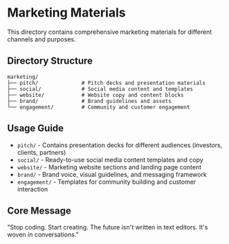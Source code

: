 # Marketing Materials

This directory contains comprehensive marketing materials for different channels and purposes.

## Directory Structure

```
marketing/
├── pitch/              # Pitch decks and presentation materials
├── social/             # Social media content and templates
├── website/            # Website copy and content blocks
├── brand/              # Brand guidelines and assets
└── engagement/         # Community and customer engagement
```

## Usage Guide

- `pitch/` - Contains presentation decks for different audiences (investors, clients, partners)
- `social/` - Ready-to-use social media content templates and copy
- `website/` - Marketing website sections and landing page content
- `brand/` - Brand voice, visual guidelines, and messaging framework
- `engagement/` - Templates for community building and customer interaction

## Core Message

"Stop coding. Start creating. The future isn't written in text editors. It's woven in conversations." 